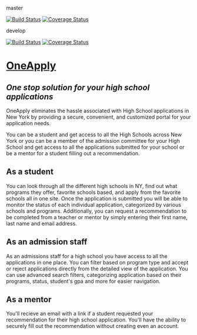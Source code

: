master

[![Build Status](https://travis-ci.com/gcivil-nyu-org/fall2019-cs-gy-6063-team-three.svg?token=yyca6Ge1fiYMH6L3hgsb&branch=master)](https://travis-ci.com/gcivil-nyu-org/fall2019-cs-gy-6063-team-three)
[![Coverage Status](https://coveralls.io/repos/github/gcivil-nyu-org/fall2019-cs-gy-6063-team-three/badge.svg?branch=master)](https://coveralls.io/github/gcivil-nyu-org/fall2019-cs-gy-6063-team-three?branch=master)

develop

[![Build Status](https://travis-ci.com/gcivil-nyu-org/fall2019-cs-gy-6063-team-three.svg?token=yyca6Ge1fiYMH6L3hgsb&branch=develop)](https://travis-ci.com/gcivil-nyu-org/fall2019-cs-gy-6063-team-three)
[![Coverage Status](https://coveralls.io/repos/github/gcivil-nyu-org/fall2019-cs-gy-6063-team-three/badge.svg?branch=develop)](https://coveralls.io/github/gcivil-nyu-org/fall2019-cs-gy-6063-team-three?branch=develop)


# [OneApply](https://oneapply.herokuapp.com)

*One stop solution for your high school applications*
------------------------
OneApply eliminates the hassle associated with High School applications in
New York by providing a secure, convenient, and customized portal for your application needs.

You can be a student and get access to all the High Schools across New York or you can be a member of the admission committee for your High School and get access to all the applications submitted for your school or be a mentor for a student filling out a recommendation.


## As a student 
You can look through all the different high schools in NY, find out what programs they offer, favorite schools based, and apply from the favorite schools all in one site. Once the application is submitted you will be able to monitor the status of each individual application, categorized by various schools and programs. Additionally, you can request a recommendation to be completed from a teacher or mentor by simply entering their first name, last name and email address.

## As an admission staff
As an admissions staff for a high school you have access to all the applications in one place. You can filter based on program type and accept or reject applications directly from the detailed view of the application. You can use advanced search filters, categorizing application based on their programs, status, student's gpa and more for easier navigation.

## As a mentor
You'll recieve an email with a link if a student requested your recommendation for their high school application. You'll have the ability to securely fill out the recommendation without creating even an account. 


